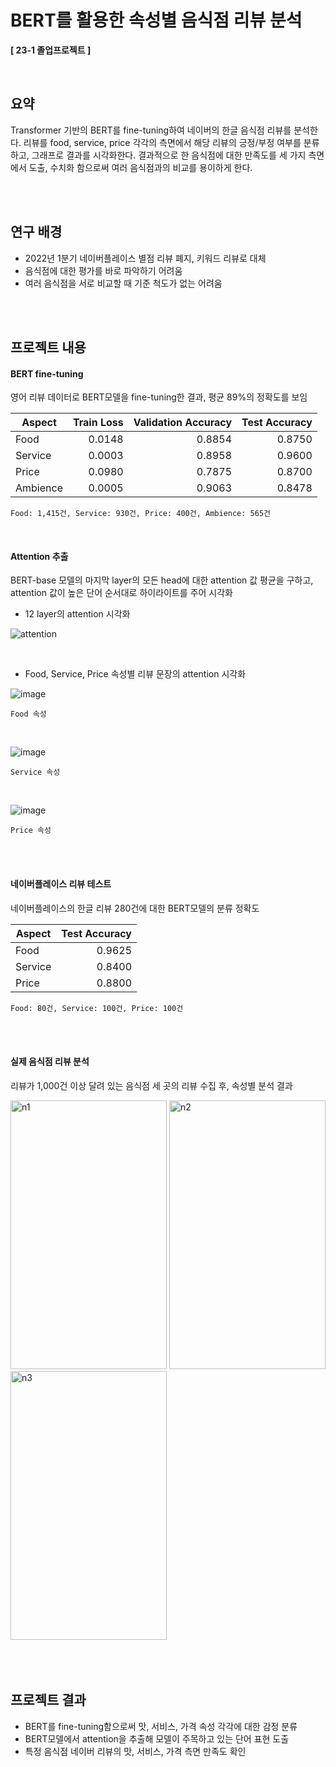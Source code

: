 # BERT를 활용한 속성별 음식점 리뷰 분석
**[ 23-1 졸업프로젝트 ]**

</br>

## 요약

Transformer 기반의 BERT를 fine-tuning하여 네이버의 한글 음식점 리뷰를 분석한다. 리뷰를 food, service, price 각각의 측면에서 해당 리뷰의 긍정/부정 여부를 분류하고, 그래프로 결과를 시각화한다. 결과적으로 한 음식점에 대한 만족도를 세 가지 측면에서 도출, 수치화 함으로써 여러 음식점과의 비교를 용이하게 한다.

</br>
</br>

## 연구 배경

- 2022년 1분기 네이버플레이스 별점 리뷰 폐지, 키워드 리뷰로 대체
- 음식점에 대한 평가를 바로 파악하기 어려움
- 여러 음식점을 서로 비교할 때 기준 척도가 없는 어려움

</br>
</br>

## 프로젝트 내용

#### BERT fine-tuning
영어 리뷰 데이터로 BERT모델을 fine-tuning한 결과, 평균 89%의 정확도를 보임

| Aspect   | Train Loss | Validation Accuracy | Test Accuracy |
|----------|------------:|---------------------:|---------------:|
| Food  | 0.0148   | 0.8854 | 0.8750 |
| Service    | 0.0003   | 0.8958 | 0.9600 |
| Price| 0.0980   | 0.7875 | 0.8700 |
| Ambience| 0.0005   | 0.9063 | 0.8478 |

`Food: 1,415건, Service: 930건, Price: 400건, Ambience: 565건`


</br>

#### Attention 추출
BERT-base 모델의 마지막 layer의 모든 head에 대한 attention 값 평균을 구하고, attention 값이 높은 단어 순서대로 하이라이트를 주어 시각화

- 12 layer의 attention 시각화

![attention](https://github.com/Eunjin3395/graduation_project/assets/114724403/39bf62d9-e242-496c-a4a4-190c58aca6fb)


</br>

- Food, Service, Price 속성별 리뷰 문장의 attention 시각화

![image](https://github.com/Eunjin3395/graduation_project/assets/114724403/9575980c-9f79-400d-91be-66df2474bc13)

`Food 속성`

</br>

![image](https://github.com/Eunjin3395/graduation_project/assets/114724403/608f1fda-5f95-4be1-879f-40d2b21d9f4f)

`Service 속성`

</br>

![image](https://github.com/Eunjin3395/graduation_project/assets/114724403/ea84d2b1-4b20-4303-919f-49ab08902959)

`Price 속성`

</br>
</br>

#### 네이버플레이스 리뷰 테스트
네이버플레이스의 한글 리뷰 280건에 대한 BERT모델의 분류 정확도

| Aspect   | Test Accuracy |
|----------|------------:|
| Food  | 0.9625   |
| Service    | 0.8400   |
| Price| 0.8800   |

`Food: 80건, Service: 100건, Price: 100건`

</br>
</br>

#### 실제 음식점 리뷰 분석
리뷰가 1,000건 이상 달려 있는 음식점 세 곳의 리뷰 수집 후, 속성별 분석 결과

<div>
<img src="https://user-images.githubusercontent.com/114724403/244861230-1dbb6129-e7e3-4466-b529-f44ab015e17b.png" alt="n1" width="250px" height="430px">
<img src="https://user-images.githubusercontent.com/114724403/244861226-ae405d2f-7610-44b7-b167-0486a730cbfb.png" alt="n2" width="250px" height="430px">
<img src="https://user-images.githubusercontent.com/114724403/244861228-85a513cf-16ef-4193-9add-9a8f651fde90.png" alt="n3" width="250px" height="430px">
</div>

</br>
</br>
</br>

## 프로젝트 결과

- BERT를 fine-tuning함으로써 맛, 서비스, 가격 속성 각각에 대한 감정 분류
- BERT모델에서 attention을 추출해 모델이 주목하고 있는 단어 표현 도출
- 특정 음식점 네이버 리뷰의 맛, 서비스, 가격 측면 만족도 확인
